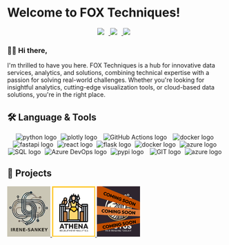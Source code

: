 
# Welcome to FOX Techniques! 

<div align="center" style="margin: 10px">

<a href="https://www.linkedin.com/company/fox-techniques/" alt="FOX Techniques LinkedIn">
<img src="https://cdn.jsdelivr.net/gh/devicons/devicon@latest/icons/linkedin/linkedin-original.svg" height=20 style="margin-right: 10px;"/> 
</a>
<a href="https://x.com/foxtechniques" alt="FOX Techniques Twitter">
    <img src="https://cdn.jsdelivr.net/gh/devicons/devicon@latest/icons/twitter/twitter-original.svg" height=20 style="margin-right: 10px;"/>           
</a>
<a href="https://join.slack.com/t/foxtechniques/shared_invite/zt-2u2urm0gw-a4Av_jROtAmyKTmQ~gZEkw" alt="Join FOX Techniques Slack Workspace">
<img src="https://cdn.jsdelivr.net/gh/devicons/devicon@latest/icons/slack/slack-original.svg" height=20 style="margin-right: 10px;"/>
</a>
</div>

### 👋🏻 Hi there, 

I'm thrilled to have you here. FOX Techniques is a hub for innovative data services, analytics, and solutions, combining technical expertise with a passion for solving real-world challenges. Whether you're looking for insightful analytics, cutting-edge visualization tools, or cloud-based data solutions, you're in the right place.

## 🛠️ Language & Tools

<div align="center">
<img src="https://cdn.jsdelivr.net/gh/devicons/devicon@latest/icons/python/python-original.svg" height="40" alt="python logo"  style="margin-right: 5px;"/>
<img src="https://cdn.jsdelivr.net/gh/devicons/devicon@latest/icons/plotly/plotly-original.svg"  height="40" alt="plotly logo" style="margin-right: 10px;"/>
<img src="https://cdn.jsdelivr.net/gh/devicons/devicon@latest/icons/githubactions/githubactions-original.svg" height="40" alt="GitHub Actions logo" style="margin-right: 10px;" />
<img src="https://cdn.jsdelivr.net/gh/devicons/devicon@latest/icons/docker/docker-plain.svg" height="40" alt="docker logo" style="margin-right: 5px;"/>
<img src="https://cdn.jsdelivr.net/gh/devicons/devicon@latest/icons/fastapi/fastapi-original.svg" height="40" alt="fastapi logo"style="margin-right: 5px;" />
<img src="https://cdn.jsdelivr.net/gh/devicons/devicon@latest/icons/react/react-original.svg" height="40" alt="react logo" style="margin-right: 5px;"/>
<img src="https://cdn.jsdelivr.net/gh/devicons/devicon@latest/icons/flask/flask-original.svg"  height="40" alt="flask logo" style="margin-right: 5px;"/>
<img src="https://cdn.jsdelivr.net/gh/devicons/devicon@latest/icons/terraform/terraform-original.svg" height="40" alt="docker logo" style="margin-right: 5px;"/>
<img src="https://cdn.jsdelivr.net/gh/devicons/devicon@latest/icons/azure/azure-original.svg" height="40" alt="azure logo" style="margin-right: 5px;"/>
<img src="https://cdn.jsdelivr.net/gh/devicons/devicon@latest/icons/azuresqldatabase/azuresqldatabase-original.svg" height="40" alt="SQL logo" style="margin-right: 5px;"/>
<img src="https://cdn.jsdelivr.net/gh/devicons/devicon@latest/icons/azuredevops/azuredevops-original.svg"  height="40" alt="Azure DevOps logo" style="margin-right: 5px;"/>
<img src="https://cdn.jsdelivr.net/gh/devicons/devicon@latest/icons/pypi/pypi-original.svg" height="40" alt="pypi logo" style="margin-right: 10px;"/>
<img src="https://cdn.jsdelivr.net/gh/devicons/devicon@latest/icons/git/git-original.svg" height="40" alt="GIT logo" style="margin-right: 5px;"/>
<img src="https://cdn.jsdelivr.net/gh/devicons/devicon@latest/icons/cloudflare/cloudflare-original.svg" height="40" alt="azure logo" style="margin-right: 5px;"/>
</div>

## 🚀 Projects

<a href="https://fox-techniques.github.io/irene-sankey/" alt="Irene-Sankey Documentation">
    <img src="assets/logos/irene-sankey_logo.png" alt="Irene-Sankey Logo" width="100" />         
</a>
<a href="https://fox-techniques.github.io/athena-recruitment-analytics/" alt="ATHENA Documentation">
    <img src="assets/logos/athena_logo.png" alt="ATHENA Logo" width="100" />         
</a>
<a href="https://github.com/fox-techniques" alt="STAY TUNED">
    <img src="assets/logos/coming-soon_logo.png" alt="COMING SOON Logo" width="100" />
</a>
